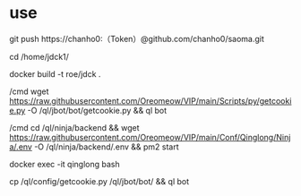# use
git push https://chanho0:（Token）@github.com/chanho0/saoma.git

cd /home/jdck1/

docker build -t roe/jdck .

/cmd wget https://raw.githubusercontent.com/Oreomeow/VIP/main/Scripts/py/getcookie.py -O /ql/jbot/bot/getcookie.py && ql bot

 /cmd cd /ql/ninja/backend && wget https://raw.githubusercontent.com/Oreomeow/VIP/main/Conf/Qinglong/Ninja/.env -O /ql/ninja/backend/.env && pm2 start

docker exec -it qinglong bash

cp /ql/config/getcookie.py /ql/jbot/bot/ && ql bot
